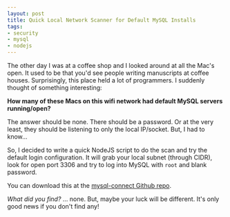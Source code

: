 ```yaml
---
layout: post
title: Quick Local Network Scanner for Default MySQL Installs
tags:
- security
- mysql
- nodejs
---
```

The other day I was at a coffee shop and I looked around at all the Mac's open. It used to be that you'd see people writing manuscripts at coffee houses. Surprisingly, this place held a lot of programmers.  I suddenly thought of something interesting:

**How many of these Macs on this wifi network had default MySQL servers running/open?**

The answer should be none. There should be a password. Or at the very least, they should be listening to only the local IP/socket.  But, I had to know...

So, I decided to write a quick NodeJS script to do the scan and try the default login configuration.  It will grab your local subnet (through CIDR), look for open port 3306 and try to log into MySQL with `root` and blank password.

You can download this at the [mysql-connect Github repo](https://github.com/aaronsaray/mysql-connect).

*What did you find?* ... none.  But, maybe your luck will be different. It's only good news if you don't find any!